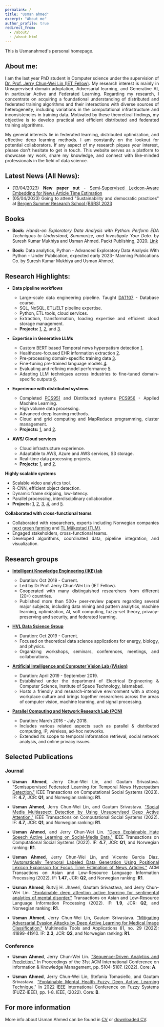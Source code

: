 ```yaml
---
permalink: /
title: "Usman ahmed"
excerpt: "About me"
author_profile: true
redirect_from: 
  - /about/
  - /about.html
---
```


This is Usmanahmed's personal homepage. 

## About me:

<style>body {text-align: justify}</style>
I am the last year PhD student in Computer science under the supervision of [Dr. Prof. Jerry Chun-Wei Lin (IET Fellow)](http://www.ikelab.net/about-pi-2/). My research interest is mainly in Unsupervised domain adoptation, Adversarial learning, and Generative AI, in particular Active and Federated Learning. Regarding my research, I concentrate on acquiring a foundational understanding of distributed and federated training algorithms and their interactions with diverse sources of heterogeneity, including variations in the computational infrastructure and inconsistencies in training data. Motivated by these theoretical findings, my objective is to develop practical and efficient distributed and federated training algorithms.</style>

<style>body {text-align: justify}</style>My general interests lie in federated learning, distributed optimization, and effective deep learning methods. I am constantly on the lookout for potential collaborators. If any aspect of my research piques your interest, please don't hesitate to get in touch. This website serves as a platform to showcase my work, share my knowledge, and connect with like-minded professionals in the field of data science.</style>

## Latest News (All News):
- (13/04/2023) **New paper out** - [Semi-Supervised Lexicon-Aware Embedding for News Article Time Estimation](https://dl.acm.org/doi/10.1145/3592604)
-  (05/04/2023) Going to attend "Sustainability and democratic practices" at [Bergen Summer Research School (BSRS) 2023](https://www.uib.no/en/rs/bsrs/157887/systems-thinking-and-creative-problem-solving)

## Books 

- **Book:** *Hands-on Exploratory Data Analysis with Python: Perform EDA Techniques to Understand, Summarize, and Investigate Your Data.* by Suresh Kumar Mukhiya and Usman Ahmed. Packt Publishing, 2020. [Link](https://www.researchgate.net/publication/340167229_Hands-On_Exploratory_Data_Analysis_with_Python)

- **Book:** Data analytics, Python - Advanced Exploratory Data Analysis With Python - Under Publication, expected early 2023- Manning Publications Co. by Suresh Kumar Mukhiya and Usman Ahmed. 

## Research Highlights:
- **Data pipeline workflows**
  - Large-scale data engineering pipeline. Taught [DAT107](https://www.hvl.no/studier/studieprogram/emne/dat107) - Database course.
  - SQL, NoSQL, ETL/ELT pipeline expertise.
  - Python, ETL tools, cloud services. 
  - Extraction, transformation, loading expertise and efficient cloud storage management.
  - **Projects:** [1](https://doi.org/10.1109/TCSS.2022.3165136), [2](https://doi.org/10.1109/10.1145/3568164), and [3](https://doi.org/10.1109/JBHI.2022.3204633).

- **Expertise in Generative LLMs**
  - Custom BERT based Temporal news hyperpatism detection [1](https://ieeexplore.ieee.org/abstract/document/10066305/).
  - Healthcare-focused EHR information extraction [2](https://ieeexplore.ieee.org/abstract/document/9878195/).
  - Pre-processing domain-specific training data [3](https://ieeexplore.ieee.org/abstract/document/9804783/). 
  - Fine-tuning pre-trained language models [4](https://ieeexplore.ieee.org/abstract/document/9767700/).
  - Evaluating and refining model performance [5](https://www.frontiersin.org/articles/10.3389/fpsyg.2021.642347/full).
  - Adapting LLM techniques across industries to fine-tuned domain-specific outputs [6](https://ieeexplore.ieee.org/abstract/document/9494423/).

- **Experience with distributed systems**
  - Completed [PCS951](https://v.hvl.no/arkiv/hvl/index.php?render=/2020-2021/emner/PCS951.json) and Distributed systems [PCS956](https://v.hvl.no/arkiv/hvl/index.php?render=/2020-2021/emner/PCS956.json) - Applied Machine Learning.
  - High volume data processing.
  - Advanced deep learning methods.
  - Cloud and grid computing and MapReduce programming, cluster management.
  - **Projects:** [1](https://link.springer.com/article/10.1007/s00500-020-05152-8), and [2](https://onlinelibrary.wiley.com/doi/abs/10.1002/cpe.5606).

- **AWS/ Cloud services**
  - Cloud infrastructure experience.
  - Adaptable to AWS, Azure and AWS services, S3 storage.
  - Real-time data processing projects. 
  - **Projects:** [1](https://www.frontiersin.org/articles/10.3389/fpsyg.2021.642347/full), and [2](https://link.springer.com/article/10.1007/s10922-021-09609-5).

**Highly scalable systems**
- Scalable video analytics tool.
- R-CNN, efficient object detection.
- Dynamic frame skipping, low-latency.
- Parallel processing, interdisciplinary collaboration.
- **Projects:** [1](https://www.sciencedirect.com/science/article/abs/pii/S2210670721008453), [2](https://ieeexplore.ieee.org/abstract/document/9908266), [3](https://www.sciencedirect.com/science/article/pii/S2210537922000245), [4](https://dl.acm.org/doi/abs/10.1145/3543859), and [5](https://link.springer.com/article/10.1007/s11276-022-03076-9).

**Collaborated with cross-functional teams**
- Collaborated with researchers, experts including Norwegian companies [next green farming](https://www.nextgreenfarming.no/) and [TL Måkestad (TLM)](https://makestad.no/kontakt-oss/tl-makestad-as/).
- Engaged stakeholders, cross-functional teams.
- Developed algorithms, coordinated data, pipeline integration, and visualization.


## Research groups








- **[Intelligent Knowledge Engineering (IKE) lab](http://www.ikelab.net/)**
  - Duration: Oct 2019 - Current.
  - Led by Dr Prof. Jerry Chun-Wei Lin (IET Fellow).
  - Cooperated with many distinguished researchers from different (20+) countries.
  - Published more than 500+ peer-review papers regarding several major subjects, including data mining and pattern analytics, machine learning, optimization, AI, soft computing, fuzzy-set theory, privacy-preserving and security, and federated learning.

- **[HVL Data Science Group](https://www.hvl.no/en/research/group/data-science-group/)**
  - Duration: Oct 2019 - Current.
  - Focused on theoretical data science applications for energy, biology, and physics.
  - Organizing workshops, seminars, conferences, meetings, and collaborations.

- **[Artificial Intelligence and Computer Vision Lab (iVision)](https://ivisioneeist.wixsite.com/ivision)**
  - Duration: April 2019 - September 2019.
  - Established under the department of Electrical Engineering & Computer Science, Institute of Space Technology, Islamabad.
  - Hosts a friendly and research-intensive environment with a strong workplace culture and brings together researchers across the areas of computer vision, machine learning, and signal processing.

- **[Parallel Computing and Network Research Lab (PCN)](https://pcn.net.pk/ )**
  - Duration: March 2016 - July 2018.
  - Includes various related aspects such as parallel & distributed computing, IP, wireless, ad-hoc networks.
  - Extended its scope to temporal information retrieval, social network analysis, and online privacy issues.


## Selected Publications

### Journal
- **Usman Ahmed**, Jerry Chun-Wei Lin, and Gautam Srivastava. ["Semisupervised Federated Learning for Temporal News Hyperpatism Detection."](https://doi.org/10.1109/TCSS.2023.3247602) IEEE Transactions on Computational Social Systems (2023). IF: **4.7**, JCR: **Q1**, and Norwegian ranking: **R1**.

- **Usman Ahmed**, Jerry Chun-Wei Lin, and Gautam Srivastava. ["Social Media Multiaspect Detection by Using Unsupervised Deep Active Attention."](https://doi.org/10.1109/TCSS.2022.3183283) IEEE Transactions on Computational Social Systems (2022). IF: **4.7**, JCR: **Q1**, and Norwegian ranking: **R1**.

- **Usman Ahmed**, and Jerry Chun-Wei Lin. ["Deep Explainable Hate Speech Active Learning on Social-Media Data."](https://doi.org/10.1109/TCSS.2022.3165136) IEEE Transactions on Computational Social Systems (2022). IF: **4.7**, JCR: **Q1**, and Norwegian ranking: **R1**.

- **Usman Ahmed**, Jerry Chun-Wei Lin, and Vicente Garcia Diaz. ["Automatically Temporal Labeled Data Generation Using Positional Lexicon Expansion for Focus Time Estimation of News Articles."](https://doi.org/10.1109/10.1145/3568164) ACM Transactions on Asian and Low-Resource Language Information Processing (2022). IF: **1.47**, JCR: **Q2**, and Norwegian ranking: **R1**.

- **Usman Ahmed**, Rutvij H. Jhaveri, Gautam Srivastava, and Jerry Chun-Wei Lin. ["Explainable deep attention active learning for sentimental analytics of mental disorder."](https://doi.org/10.1145/3551890) Transactions on Asian and Low-Resource Language Information Processing (2022). IF: **1.9**, JCR: **Q2**, and Norwegian ranking: **R1**.

- **Usman Ahmed**, Jerry Chun-Wei Lin, Gautam Srivastava. ["Mitigating Adversarial Evasion Attacks by Deep Active Learning for Medical Image Classification."](https://doi.org/10.1007/s11042-021-11473-z) Multimedia Tools and Applications 81, no. 29 (2022): 41899-41910. IF: **2.3**, JCR: **Q2**, and Norwegian ranking: **R1**.

### Conference
- **Usman Ahmed**, Jerry Chun-Wei Lin. ["Sequence-Driven Analytics and Prediction."](https://doi.org/10.1145/3511808.3557822) In Proceedings of the 31st ACM International Conference on Information \& Knowledge Management, pp. 5104-5107. (2022). Core: **A**.

- **Usman Ahmed**, Jerry Chun-Wei Lin, Stefania Tomasiello, and Gautam Srivastava. ["Explainable Mental Health Fuzzy Deep Active Learning Technique."](https://doi.org/10.1109/FUZZ-IEEE55066.2022.9882622) In 2022 IEEE International Conference on Fuzzy Systems (FUZZ-IEEE), pp. 1-8. IEEE, (2022). Core: **B**.




## For more information
More info about Usman Ahmed can be found in [CV](https://iusmanahmed.github.io/cv/) or [downloaded CV](http://iusmanahmed.github.io/files/Usman_Ahmed_CV.pdf).
